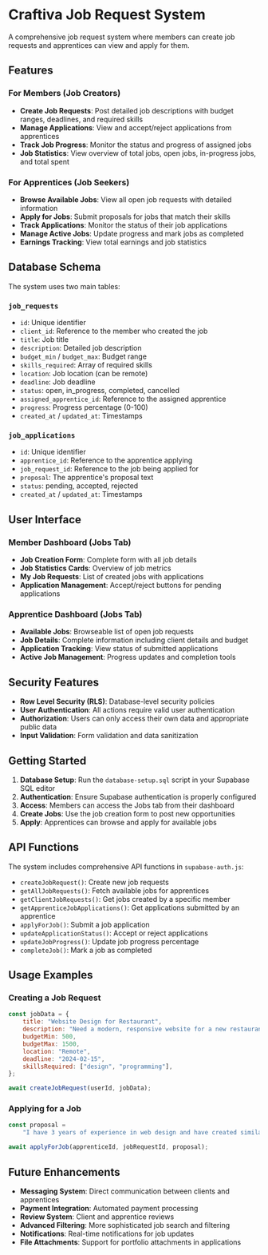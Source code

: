 # Craftiva Job Request System

A comprehensive job request system where members can create job requests and apprentices can view and apply for them.

## Features

### For Members (Job Creators)

-   **Create Job Requests**: Post detailed job descriptions with budget ranges, deadlines, and required skills
-   **Manage Applications**: View and accept/reject applications from apprentices
-   **Track Job Progress**: Monitor the status and progress of assigned jobs
-   **Job Statistics**: View overview of total jobs, open jobs, in-progress jobs, and total spent

### For Apprentices (Job Seekers)

-   **Browse Available Jobs**: View all open job requests with detailed information
-   **Apply for Jobs**: Submit proposals for jobs that match their skills
-   **Track Applications**: Monitor the status of their job applications
-   **Manage Active Jobs**: Update progress and mark jobs as completed
-   **Earnings Tracking**: View total earnings and job statistics

## Database Schema

The system uses two main tables:

### `job_requests`

-   `id`: Unique identifier
-   `client_id`: Reference to the member who created the job
-   `title`: Job title
-   `description`: Detailed job description
-   `budget_min` / `budget_max`: Budget range
-   `skills_required`: Array of required skills
-   `location`: Job location (can be remote)
-   `deadline`: Job deadline
-   `status`: open, in_progress, completed, cancelled
-   `assigned_apprentice_id`: Reference to the assigned apprentice
-   `progress`: Progress percentage (0-100)
-   `created_at` / `updated_at`: Timestamps

### `job_applications`

-   `id`: Unique identifier
-   `apprentice_id`: Reference to the apprentice applying
-   `job_request_id`: Reference to the job being applied for
-   `proposal`: The apprentice's proposal text
-   `status`: pending, accepted, rejected
-   `created_at` / `updated_at`: Timestamps

## User Interface

### Member Dashboard (Jobs Tab)

-   **Job Creation Form**: Complete form with all job details
-   **Job Statistics Cards**: Overview of job metrics
-   **My Job Requests**: List of created jobs with applications
-   **Application Management**: Accept/reject buttons for pending applications

### Apprentice Dashboard (Jobs Tab)

-   **Available Jobs**: Browseable list of open job requests
-   **Job Details**: Complete information including client details and budget
-   **Application Tracking**: View status of submitted applications
-   **Active Job Management**: Progress updates and completion tools

## Security Features

-   **Row Level Security (RLS)**: Database-level security policies
-   **User Authentication**: All actions require valid user authentication
-   **Authorization**: Users can only access their own data and appropriate public data
-   **Input Validation**: Form validation and data sanitization

## Getting Started

1. **Database Setup**: Run the `database-setup.sql` script in your Supabase SQL editor
2. **Authentication**: Ensure Supabase authentication is properly configured
3. **Access**: Members can access the Jobs tab from their dashboard
4. **Create Jobs**: Use the job creation form to post new opportunities
5. **Apply**: Apprentices can browse and apply for available jobs

## API Functions

The system includes comprehensive API functions in `supabase-auth.js`:

-   `createJobRequest()`: Create new job requests
-   `getAllJobRequests()`: Fetch available jobs for apprentices
-   `getClientJobRequests()`: Get jobs created by a specific member
-   `getApprenticeJobApplications()`: Get applications submitted by an apprentice
-   `applyForJob()`: Submit a job application
-   `updateApplicationStatus()`: Accept or reject applications
-   `updateJobProgress()`: Update job progress percentage
-   `completeJob()`: Mark a job as completed

## Usage Examples

### Creating a Job Request

```javascript
const jobData = {
    title: "Website Design for Restaurant",
    description: "Need a modern, responsive website for a new restaurant",
    budgetMin: 500,
    budgetMax: 1500,
    location: "Remote",
    deadline: "2024-02-15",
    skillsRequired: ["design", "programming"],
};

await createJobRequest(userId, jobData);
```

### Applying for a Job

```javascript
const proposal =
    "I have 3 years of experience in web design and have created similar restaurant websites. I can deliver a modern, responsive design within your budget and timeline.";

await applyForJob(apprenticeId, jobRequestId, proposal);
```

## Future Enhancements

-   **Messaging System**: Direct communication between clients and apprentices
-   **Payment Integration**: Automated payment processing
-   **Review System**: Client and apprentice reviews
-   **Advanced Filtering**: More sophisticated job search and filtering
-   **Notifications**: Real-time notifications for job updates
-   **File Attachments**: Support for portfolio attachments in applications


